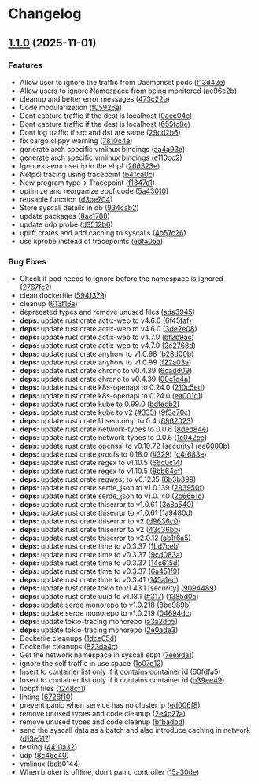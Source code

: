 # Changelog

## [1.1.0](https://github.com/kguardian-dev/kguardian/compare/controller/v1.0.0...controller/v1.1.0) (2025-11-01)


### Features

* Allow user to ignore the traffic from Daemonset pods ([f13d42e](https://github.com/kguardian-dev/kguardian/commit/f13d42ea769bf919aeba3b49474347f376e11c03))
* Allow users to ignore Namespace from being monitored ([ae96c2b](https://github.com/kguardian-dev/kguardian/commit/ae96c2b9943b01760779ed2a11536bdea29ded6d))
* cleanup and better error messages ([473c22b](https://github.com/kguardian-dev/kguardian/commit/473c22bfb891aaed1556f27a4aafb0817c9705ae))
* Code modularization ([f05926a](https://github.com/kguardian-dev/kguardian/commit/f05926a70a5c92b5a1aeece1efa99c250f867cac))
* Dont capture traffic if the dest is localhost ([0aec04c](https://github.com/kguardian-dev/kguardian/commit/0aec04c81c466fb140094d7147908829976e7b29))
* Dont capture traffic if the dest is localhost ([655fc8e](https://github.com/kguardian-dev/kguardian/commit/655fc8ee9fa56d26b4205584ff1b85513d3be2ef))
* Dont log traffic if src and dst are same ([29cd2b6](https://github.com/kguardian-dev/kguardian/commit/29cd2b652f467a889e50de505ed999fcbbf789e5))
* fix cargo clippy warning ([7810c4e](https://github.com/kguardian-dev/kguardian/commit/7810c4ee57ad19437ab84aebfb78b97e8544e86b))
* generate arch specific vmlinux bindings ([aa4a93e](https://github.com/kguardian-dev/kguardian/commit/aa4a93efb70c528c4d9d367f8f2efb71bdaa4058))
* generate arch specific vmlinux bindings ([e110cc2](https://github.com/kguardian-dev/kguardian/commit/e110cc273e5dc31e24475c0b41e988bcb316e401))
* Ignore daemonset ip in the ebpf ([266323e](https://github.com/kguardian-dev/kguardian/commit/266323eb3c37bc1f7fafd08b7c89f102428660a4))
* Netpol tracing using tracepoint ([b41ca0c](https://github.com/kguardian-dev/kguardian/commit/b41ca0c29d3e39f0b741a0edd628dcf0267a4abb))
* New program type-&gt; Tracepoint ([f1347a1](https://github.com/kguardian-dev/kguardian/commit/f1347a1a739b46a926fadda2983fef719174ebcf))
* optimize and reorganize ebpf code ([5a43010](https://github.com/kguardian-dev/kguardian/commit/5a430109626fc5ac04ef2d3652954a3e946c386c))
* reusable function ([d3be704](https://github.com/kguardian-dev/kguardian/commit/d3be704e2fd34cb92baae05f9605e948f7a46c32))
* Store syscall details in db ([934cab2](https://github.com/kguardian-dev/kguardian/commit/934cab22c591a4f443da5a33a720f8cce60cc15a))
* update packages ([8ac1788](https://github.com/kguardian-dev/kguardian/commit/8ac17889634e3fdfd73253de47a80c87a3d7c012))
* update udp probe ([d3512b6](https://github.com/kguardian-dev/kguardian/commit/d3512b62458556b4a99fa47d77a6780a4042a948))
* uplift crates and add caching to syscalls ([4b57c26](https://github.com/kguardian-dev/kguardian/commit/4b57c261df4b6ffa26841ad55693f0fa166c0e9c))
* use kprobe instead of tracepoints ([edfa05a](https://github.com/kguardian-dev/kguardian/commit/edfa05aff71e013dbe165aefeffa9198e11ab7cb))


### Bug Fixes

* Check if pod needs to ignore before the namespace is ignored ([2767fc2](https://github.com/kguardian-dev/kguardian/commit/2767fc24c565294e442839c9ea4bf54a68f3a789))
* clean dockerfile ([5941379](https://github.com/kguardian-dev/kguardian/commit/59413793f9cd48a5eb54540e6fc06bc2acbf7a4a))
* cleanup ([613f16a](https://github.com/kguardian-dev/kguardian/commit/613f16a89c24b4d3ff5e4d299da0ef61cd6260ae))
* deprecated types and remove unused files ([ada3945](https://github.com/kguardian-dev/kguardian/commit/ada394577c8d0539ad21f58f6289c5b36499b641))
* **deps:** update rust crate actix-web to v4.6.0 ([6f45faf](https://github.com/kguardian-dev/kguardian/commit/6f45fafff5089b866318a2f0d578bebf8d74fd66))
* **deps:** update rust crate actix-web to v4.6.0 ([3de2e08](https://github.com/kguardian-dev/kguardian/commit/3de2e08b2975b3cd10e07bcd69d7f2606866f6c7))
* **deps:** update rust crate actix-web to v4.7.0 ([bf2b9ac](https://github.com/kguardian-dev/kguardian/commit/bf2b9ac8f2c8cf332641abae3583ca1ff954603b))
* **deps:** update rust crate actix-web to v4.7.0 ([2e2768d](https://github.com/kguardian-dev/kguardian/commit/2e2768d54a7b3dc0e20eb49e25591ec0cde6edd0))
* **deps:** update rust crate anyhow to v1.0.98 ([b28d00b](https://github.com/kguardian-dev/kguardian/commit/b28d00bb30d3a128f26ab7587c5981a73cffc745))
* **deps:** update rust crate anyhow to v1.0.99 ([f22a03a](https://github.com/kguardian-dev/kguardian/commit/f22a03a124c43ce43b06b4e7e77e8a9b9363979c))
* **deps:** update rust crate chrono to v0.4.39 ([6cadd09](https://github.com/kguardian-dev/kguardian/commit/6cadd0922b08e1eab86a7804e684d4179fc3f6a2))
* **deps:** update rust crate chrono to v0.4.39 ([00c1d4a](https://github.com/kguardian-dev/kguardian/commit/00c1d4a37805a351f3ca03e7d5f0f856b648a8ab))
* **deps:** update rust crate k8s-openapi to 0.24.0 ([210c5ed](https://github.com/kguardian-dev/kguardian/commit/210c5edc1100caf8aa95276b79908b0894ce9cca))
* **deps:** update rust crate k8s-openapi to 0.24.0 ([ea001c1](https://github.com/kguardian-dev/kguardian/commit/ea001c18b36212f62c0a48d369104100e5e4a9c4))
* **deps:** update rust crate kube to 0.99.0 ([bdfedb2](https://github.com/kguardian-dev/kguardian/commit/bdfedb2c17a570a629b5d33b0d4062c2d0f7c7ca))
* **deps:** update rust crate kube to v2 ([#335](https://github.com/kguardian-dev/kguardian/issues/335)) ([9f3c70c](https://github.com/kguardian-dev/kguardian/commit/9f3c70ca09f366317eb0d88ba022e62fb2dbbd06))
* **deps:** update rust crate libseccomp to 0.4 ([6962023](https://github.com/kguardian-dev/kguardian/commit/6962023d93273bf6b6a0b4b118b8fd3805580eb1))
* **deps:** update rust crate network-types to 0.0.6 ([8ded84e](https://github.com/kguardian-dev/kguardian/commit/8ded84ed28078817c497ceb538b0209cfb64234e))
* **deps:** update rust crate network-types to 0.0.6 ([1c042ee](https://github.com/kguardian-dev/kguardian/commit/1c042ee3a0ba22749eb21f0e9fb9940206819936))
* **deps:** update rust crate openssl to v0.10.72 [security] ([ee6000b](https://github.com/kguardian-dev/kguardian/commit/ee6000bdd3a14fdc42294f4e4d6ede587050bd21))
* **deps:** update rust crate procfs to 0.18.0 ([#329](https://github.com/kguardian-dev/kguardian/issues/329)) ([c4f683e](https://github.com/kguardian-dev/kguardian/commit/c4f683e979e1dfee0678b7b135fd4c27d89e1ddb))
* **deps:** update rust crate regex to v1.10.5 ([66c0c14](https://github.com/kguardian-dev/kguardian/commit/66c0c14ddca649222829f1c3e05e39d0ee68c6fa))
* **deps:** update rust crate regex to v1.10.5 ([8bb64cf](https://github.com/kguardian-dev/kguardian/commit/8bb64cf4e37994f6c48b159db5bdeb9de8b0e9f0))
* **deps:** update rust crate reqwest to v0.12.15 ([6b3b399](https://github.com/kguardian-dev/kguardian/commit/6b3b39915b57ae47d5c85115ce7645605e6052fb))
* **deps:** update rust crate serde_json to v1.0.139 ([293950f](https://github.com/kguardian-dev/kguardian/commit/293950fbaf4a98d5b939a966d745fbc5582c1ca5))
* **deps:** update rust crate serde_json to v1.0.140 ([2c66b1d](https://github.com/kguardian-dev/kguardian/commit/2c66b1d4ff94d41585cd2c93cc688c7999c5cd22))
* **deps:** update rust crate thiserror to v1.0.61 ([3a8a540](https://github.com/kguardian-dev/kguardian/commit/3a8a54098a3ce3de15705f854734d4f4b7e86685))
* **deps:** update rust crate thiserror to v1.0.61 ([1a9480d](https://github.com/kguardian-dev/kguardian/commit/1a9480d55eb33792ea22f2fb83ba636e8d04bc6b))
* **deps:** update rust crate thiserror to v2 ([d9636c0](https://github.com/kguardian-dev/kguardian/commit/d9636c09b59d94df7a62e0c7560b3c0fd2e78d8a))
* **deps:** update rust crate thiserror to v2 ([43c36bb](https://github.com/kguardian-dev/kguardian/commit/43c36bb1efdb448d4b94ad8d2e9b159e53b93bda))
* **deps:** update rust crate thiserror to v2.0.12 ([ab1f6a5](https://github.com/kguardian-dev/kguardian/commit/ab1f6a5599e58d8fe745d7c966fe9c2f99d6c52f))
* **deps:** update rust crate time to v0.3.37 ([1bd7ceb](https://github.com/kguardian-dev/kguardian/commit/1bd7cebd3323dc0308f18f664b50981505ba8237))
* **deps:** update rust crate time to v0.3.37 ([9cd083a](https://github.com/kguardian-dev/kguardian/commit/9cd083afe38326e92ce35f23f698e2b6ff7a5ac8))
* **deps:** update rust crate time to v0.3.37 ([14c615d](https://github.com/kguardian-dev/kguardian/commit/14c615ddf815b262adf5c697e8dbdf67e937de59))
* **deps:** update rust crate time to v0.3.37 ([6a451f9](https://github.com/kguardian-dev/kguardian/commit/6a451f9291d7a3cf2c01e7d9ef51ded26794745f))
* **deps:** update rust crate time to v0.3.41 ([145a1ed](https://github.com/kguardian-dev/kguardian/commit/145a1ed1cf582215f6bac8884093ddae94128c28))
* **deps:** update rust crate tokio to v1.43.1 [security] ([9094489](https://github.com/kguardian-dev/kguardian/commit/90944891348bba71ce8b5a076617d79313687301))
* **deps:** update rust crate uuid to v1.18.1 ([#317](https://github.com/kguardian-dev/kguardian/issues/317)) ([1385d0a](https://github.com/kguardian-dev/kguardian/commit/1385d0a9a139c3def236181ae5b94fcc7c6cddcc))
* **deps:** update serde monorepo to v1.0.218 ([8be989b](https://github.com/kguardian-dev/kguardian/commit/8be989b2e33f2253362d8785b183d8f0dbff94e1))
* **deps:** update serde monorepo to v1.0.219 ([04694dc](https://github.com/kguardian-dev/kguardian/commit/04694dcbce8c9d6c539db5a9f24167a5ae7254bf))
* **deps:** update tokio-tracing monorepo ([a3a2db5](https://github.com/kguardian-dev/kguardian/commit/a3a2db5916163c0bfd1185c443b80b47b25a6ba1))
* **deps:** update tokio-tracing monorepo ([2e0ade3](https://github.com/kguardian-dev/kguardian/commit/2e0ade381fee773ef414ae058d382847b263d04c))
* Dockefile cleanups ([1dce05d](https://github.com/kguardian-dev/kguardian/commit/1dce05d032914290b2580c9b341a7c6497b75e86))
* Dockefile cleanups ([823da4c](https://github.com/kguardian-dev/kguardian/commit/823da4ce93a6999e3a7e8a720d5fdbd4f6d28641))
* Get the network namespace in syscall ebpf ([7ee9da1](https://github.com/kguardian-dev/kguardian/commit/7ee9da1532d5b44abbcca7166a3cf76c5a1559f1))
* ignore the self traffic in use space ([1c07d12](https://github.com/kguardian-dev/kguardian/commit/1c07d12538e6b4bac194f2ff55d18de7d91e8425))
* Insert to container list only if it contains container id ([60fdfa5](https://github.com/kguardian-dev/kguardian/commit/60fdfa555dd902d8e7e494093a1c83f35fb6776a))
* Insert to container list only if it contains container id ([b39ee49](https://github.com/kguardian-dev/kguardian/commit/b39ee497d8404d309c43c56cf463cf594c67e85d))
* libbpf files ([1248cf1](https://github.com/kguardian-dev/kguardian/commit/1248cf1572fb71bb4ee4947bae6898c8774d4fa0))
* linting ([6728f10](https://github.com/kguardian-dev/kguardian/commit/6728f1046bfc6361178dde0d796b1f8abc2aa0cc))
* prevent panic when service has no cluster ip ([ed006f8](https://github.com/kguardian-dev/kguardian/commit/ed006f8c3fd2073092a4e77735d93c6babc63d8e))
* remove unused types and code cleanup ([2e4c27a](https://github.com/kguardian-dev/kguardian/commit/2e4c27a7f8329e8129efdb886aa892faaade6283))
* remove unused types and code cleanup ([bfbadbd](https://github.com/kguardian-dev/kguardian/commit/bfbadbd5edc4aa20f84449ed3835e6b4762046cb))
* send the syscall data as a batch and also introduce caching in network ([d13e517](https://github.com/kguardian-dev/kguardian/commit/d13e517d196f30dc42f7825881926cee9f3b29b5))
* testing ([4410a32](https://github.com/kguardian-dev/kguardian/commit/4410a32a0d4b4460242f8eb2be1648835bb175d4))
* udp ([8c46c40](https://github.com/kguardian-dev/kguardian/commit/8c46c40ac17da92f55e9836943931fd983ed0e80))
* vmlinux ([bab0144](https://github.com/kguardian-dev/kguardian/commit/bab014449b8fedcf31fd058457f069456a818e9c))
* When broker is offline, don't panic controller ([15a30de](https://github.com/kguardian-dev/kguardian/commit/15a30de1256f7101311eae9c584f27a73aa7decc))
